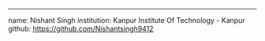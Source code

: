 ---
name: Nishant Singh
institution: Kanpur Institute Of Technology - Kanpur
github: https://github.com/Nishantsingh9412